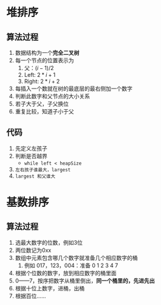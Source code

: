 # 堆排序
## 算法过程
1. 数据结构为一个**完全二叉树**
2. 每一个节点的位置表示为
	1. 父：$(i-1)/2$
	2. Left: $2*i +1$
	3. Right: $2*i+2$
3. 每插入一个数就在树的最底层的最右侧加一个数字
4. 判断此数字和父节点的大小关系
5. 若子大于父，子父换位
6. 重复比较，知道子小于父

## 代码
1. 先定义左孩子
2. 判断是否越界
	- `while left < heapSize`
3. `左右孩子谁最大，largest`
4. `largest 和父谁大`

# 基数排序
## 算法过程
1. 选最大数字的位数，例如3位
2. 两位数记为0xx
3. 数组中元素包含哪几个数字就准备几个相应数字的桶
	1. 例如 017，123，004：准备 0 1 2 3 4 7
4. 根据个位数的数字，放到相应数字的桶里面
5. 0——7，按序把数字从桶里倒出，**同一个桶里的，先进先出**
6. 根据十位上数字，进桶，出桶
7. 根据百位......  